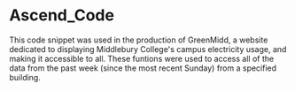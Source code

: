 # Ascend_Code

This code snippet was used in the production of GreenMidd, a website dedicated to displaying Middlebury College's campus electricity usage, and making it accessible to all. These funtions were used to access all of the data from the past week (since the most recent Sunday) from a specified building.

